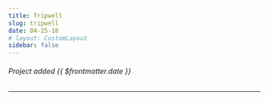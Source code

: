 ```yaml
---
title: Tripwell
slug: tripwell
date: 04-25-18
# layout: CustomLayout
sidebar: false
---
```

<ApiPostHero/>

###### Project added {{ $frontmatter.date }}

<ApiPost/>

---

<ApiPostList/>